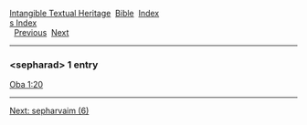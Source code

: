 [Intangible Textual Heritage](../../index)  [Bible](../index) 
[Index](index)   
[s Index](_s_)  
  [Previous](c10012)  [Next](c10014) 

------------------------------------------------------------------------

### &lt;sepharad&gt; 1 entry

[Oba 1:20](../kjv/oba001.htm#020)  

------------------------------------------------------------------------

[Next: sepharvaim (6)](c10014)
